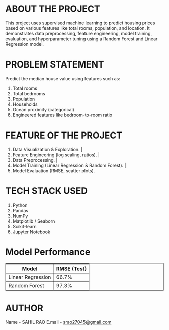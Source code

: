 # ABOUT THE PROJECT 
This project uses supervised machine learning to predict housing prices based on various features like total rooms, population, and location. 
It demonstrates data preprocessing, feature engineering, model training, evaluation, and hyperparameter tuning using a Random Forest and Linear Regression model.


# PROBLEM STATEMENT
Predict the median house value using features such as:
1. Total rooms
2. Total bedrooms
3. Population
4. Households
5. Ocean proximity (categorical)
6. Engineered features like bedroom-to-room ratio


# FEATURE OF THE PROJECT
  1. Data Visualization & Exploration.
                    |  
  2. Feature Engineering (log scaling, ratios).
                    |
  3. Data Preprocessing.
                    |
  4. Model Training (Linear Regression & Random Forest).
                    |
  5. Model Evaluation (RMSE, scatter plots).         


# TECH STACK USED
1. Python
2. Pandas
3. NumPy
4. Matplotlib / Seaborn
5. Scikit-learn
6. Jupyter Notebook


# Model Performance
<table border="1">
  <thead>
    <tr>
      <th>Model</th>
      <th>RMSE (Test)</th>
    </tr>
  </thead>
  <tbody>
    <tr>
      <td>Linear Regression</td>
      <td>66.7%</td>
    </tr>
    <tr>
      <td>Random Forest</td>
      <td>97.3%</td>
    </tr>
  </tbody>
</table>
   
<h1>AUTHOR</h1>

Name   - SAHIL RAO
E.mail - srao27045@gmail.com
